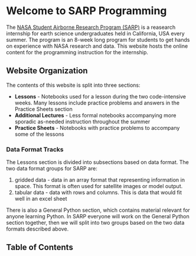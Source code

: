 # Welcome to SARP Programming

The [NASA Student Airborne Research Program (SARP)](https://www.nasa.gov/centers/ames/earthscience/programs/airbornescience/studentairborneresearchprogram) is a reasearch internship for earth science undergraduates held in California, USA every summer. The program is an 8-week long program for students to get hands on experience with NASA research and data. This website hosts the online content for the programming instruction for the internship.

## Website Organization
The contents of this website is split into three sections:

* **Lessons** - Notebooks used for a lesson during the two code-intensive weeks. Many lessons include practice problems and answers in the Practice Sheets section
* **Additional Lectures** - Less formal notebooks accompanying more sporadic as-needed instruction throughout the summer
* **Practice Sheets** - Notebooks with practice problems to accompany some of the lessons

### Data Format Tracks
The Lessons section is divided into subsections based on data format. The two data format groups for SARP are:
1. gridded data - data in an array format that representing information in space. This format is often used for satellite images or model output.
2. tabular data - data with rows and columns. This is data that would fit well in an excel sheet

There is also a General Python section, which contains material relevant for anyone learning Python. In SARP everyone will work on the General Python section together, then we will split into two groups based on the two data formats described above.


## Table of Contents

```{tableofcontents}
```
